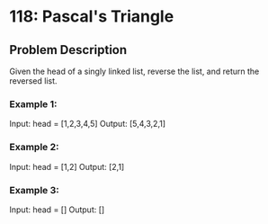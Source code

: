 # 118: Pascal's Triangle

## Problem Description

Given the head of a singly linked list, reverse the list, and return the reversed list.

### Example 1:

Input: head = [1,2,3,4,5]
Output: [5,4,3,2,1]

### Example 2:

Input: head = [1,2]
Output: [2,1]

### Example 3:

Input: head = []
Output: []
